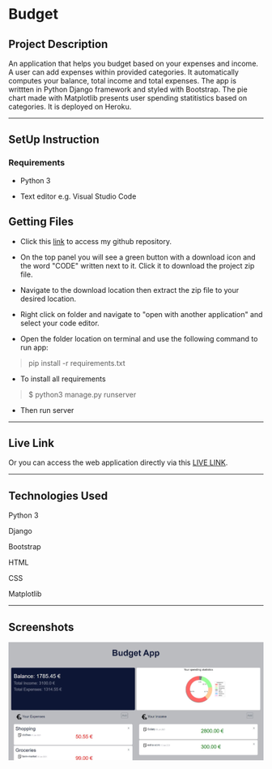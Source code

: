 # Budget

## Project Description

An application that helps you budget based on your expenses and income. A user can add expenses within provided categories. It automatically computes your balance, total income and total expenses. The app is writtten in Python Django framework and styled with Bootstrap. The pie chart made with Matplotlib presents user spending statitistics based on categories. It is deployed on Heroku.

*****

## SetUp Instruction

### Requirements

* Python 3

* Text editor e.g. Visual Studio Code

## Getting Files

* Click this [link](https://github.com/GretaRob/Budget) to access my github repository.

* On the top panel you will see a green button with a download icon and the word "CODE" written next to it. Click it to download the project zip file.

* Navigate to the download location then extract the zip file to your desired location.

* Right click on folder and navigate to "open with another application" and select your code editor.

* Open the folder location on terminal and use the following command to run app:

> pip install -r requirements.txt

* To install all requirements

> $ python3 manage.py runserver

* Then run server

*****

## Live Link
Or you can access the web application directly via this [LIVE LINK](https://yourbudgetapp.herokuapp.com/).

*****

## Technologies Used

Python 3

Django

Bootstrap

HTML

CSS

Matplotlib

*****

## Screenshots  

  ![alt text](https://github.com/GretaRob/Budget/blob/main/Screenshot.JPG)

